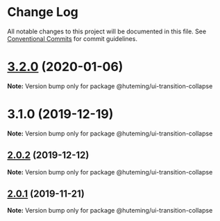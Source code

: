 # Change Log

All notable changes to this project will be documented in this file.
See [Conventional Commits](https://conventionalcommits.org) for commit guidelines.

# [3.2.0](https://github.com/huteming/huteming-ui/compare/v3.1.0...v3.2.0) (2020-01-06)

**Note:** Version bump only for package @huteming/ui-transition-collapse





# 3.1.0 (2019-12-19)

**Note:** Version bump only for package @huteming/ui-transition-collapse





## [2.0.2](https://github.com/huteming/huteming-ui/compare/@huteming/ui-transition-collapse@2.0.1...@huteming/ui-transition-collapse@2.0.2) (2019-12-12)

**Note:** Version bump only for package @huteming/ui-transition-collapse





## [2.0.1](https://github.com/huteming/huteming-ui/compare/@huteming/ui-transition-collapse@2.0.0...@huteming/ui-transition-collapse@2.0.1) (2019-11-21)

**Note:** Version bump only for package @huteming/ui-transition-collapse
